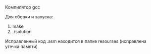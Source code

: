 Компилятор gcc

Для сборки и запуска:
1. make
2. ./solution

Исправленный код .asm находится в папке resourses (исправлена утечка памяти)
